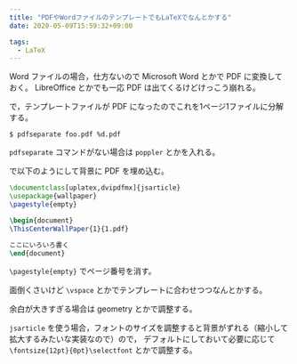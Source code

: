 ```yaml
---
title: "PDFやWordファイルのテンプレートでもLaTeXでなんとかする"
date: 2020-05-09T15:59:32+09:00

tags:
  - LaTeX
---
```


Word ファイルの場合，仕方ないので Microsoft Word とかで PDF に変換しておく。
LibreOffice とかでも一応 PDF は出てくるけどけっこう崩れる。

で，テンプレートファイルが PDF になったのでこれを1ページ1ファイルに分解する。

```shell
$ pdfseparate foo.pdf %d.pdf
```

`pdfseparate` コマンドがない場合は `poppler` とかを入れる。

で以下のようにして背景に PDF を埋め込む。

```latex
\documentclass[uplatex,dvipdfmx]{jsarticle}
\usepackage{wallpaper}
\pagestyle{empty}

\begin{document}
\ThisCenterWallPaper{1}{1.pdf}

ここにいろいろ書く
\end{document}
```

`\pagestyle{empty}` でページ番号を消す。

面倒くさいけど `\vspace` とかでテンプレートに合わせつつなんとかする。

余白が大きすぎる場合は geometry とかで調整する。

`jsarticle` を使う場合，フォントのサイズを調整すると背景がずれる（縮小して拡大するみたいな実装なので）ので，
デフォルトにしておいて必要に応じて `\fontsize{12pt}{0pt}\selectfont`
とかで調整する。
